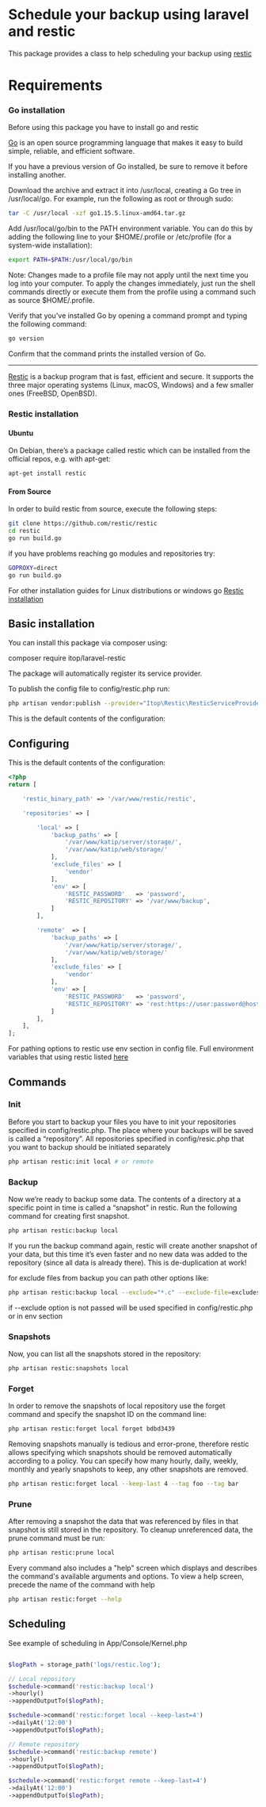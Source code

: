 # Schedule your backup using laravel and restic

This package provides a class to help scheduling your backup using [restic](https://github.com/restic/restic)

# Requirements

### Go installation
Before using this package you have to install go and restic

[Go](https://golang.org) is an open source programming language that makes it easy to build simple, reliable, and efficient software.

If you have a previous version of Go installed, be sure to remove it before installing another.

Download the archive and extract it into /usr/local, creating a Go tree in /usr/local/go.
For example, run the following as root or through sudo:

```bash
tar -C /usr/local -xzf go1.15.5.linux-amd64.tar.gz
```

Add /usr/local/go/bin to the PATH environment variable.
You can do this by adding the following line to your $HOME/.profile or /etc/profile (for a system-wide installation):

```bash
export PATH=$PATH:/usr/local/go/bin
```

Note: Changes made to a profile file may not apply until the next time you log into your computer. To apply the changes immediately, just run the shell commands directly or execute them from the profile using a command such as source $HOME/.profile.

Verify that you've installed Go by opening a command prompt and typing the following command:

```bash
go version
```
Confirm that the command prints the installed version of Go.

---

[Restic](https://restic.readthedocs.io) is a backup program that is fast, efficient and secure. It supports the three major operating systems (Linux, macOS, Windows) and a few smaller ones (FreeBSD, OpenBSD).

### Restic installation
#### Ubuntu
On Debian, there’s a package called restic which can be installed from the official repos, e.g. with apt-get:
```bash
apt-get install restic
```
#### From Source
In order to build restic from source, execute the following steps:

```bash
git clone https://github.com/restic/restic
cd restic
go run build.go
```
if you have problems reaching go modules and repositories try:

```bash
GOPROXY=direct
go run build.go
```
For other installation guides for Linux distributions or windows go [Restic installation](https://restic.readthedocs.io/en/latest/020_installation.html) 

## Basic installation

You can install this package via composer using:

composer require itop/laravel-restic

The package will automatically register its service provider.

To publish the config file to config/restic.php run:

```bash
php artisan vendor:publish --provider="Itop\Restic\ResticServiceProvider"
```

This is the default contents of the configuration:

## Configuring 

This is the default contents of the configuration:

```php
<?php
return [

    'restic_binary_path' => '/var/www/restic/restic', 

    'repositories' => [

        'local' => [
            'backup_paths' => [
                '/var/www/katip/server/storage/',
                '/var/www/katip/web/storage/'
            ],
            'exclude_files' => [
                'vendor'
            ],
            'env' => [
                'RESTIC_PASSWORD'   => 'password',
                'RESTIC_REPOSITORY' => '/var/www/backup',
            ]
        ],

        'remote'  => [
            'backup_paths' => [
                '/var/www/katip/server/storage/',
                '/var/www/katip/web/storage/'
            ],
            'exclude_files' => [
                'vendor'
            ],
            'env' => [
                'RESTIC_PASSWORD'   => 'password',
                'RESTIC_REPOSITORY' => 'rest:https://user:password@host:port/user/',
            ]
        ],
    ],
];
```
For pathing options to restic use env section in config file.
Full environment variables that using restic listed [here](https://restic.readthedocs.io/en/latest/040_backup.html#environment-variables)

## Commands

### Init

Before you start to backup your files you have to init your repositories specified in config/restic.php.
The place where your backups will be saved is called a “repository”. 
All repositories specified in config/resic.php that you want to backup should be initiated separately

```bash
php artisan restic:init local # or remote
```

### Backup
Now we’re ready to backup some data. 
The contents of a directory at a specific point in time is called a “snapshot” in restic.
Run the following command for creating first snapshot.

```bash
php artisan restic:backup local
```

If you run the backup command again, restic will create another snapshot of your data, but this time it’s even faster and no new data was added to the repository (since all data is already there). This is de-duplication at work!

for exclude files from backup you can path other options like:

```bash
php artisan restic:backup local --exclude="*.c" --exclude-file=excludes.txt
```
if --exclude option is not passed will be used specified in config/restic.php or in env section

### Snapshots

Now, you can list all the snapshots stored in the repository:

```bash
php artisan restic:snapshots local
```

### Forget

In order to remove the snapshots of local repository use the forget command and specify the snapshot ID on the command line:

```bash
php artisan restic:forget local forget bdbd3439
```

Removing snapshots manually is tedious and error-prone, therefore restic allows specifying which snapshots should be removed automatically according to a policy. You can specify how many hourly, daily, weekly, monthly and yearly snapshots to keep, any other snapshots are removed. 

```bash
php artisan restic:forget local --keep-last 4 --tag foo --tag bar 
```

### Prune

After removing a snapshot the data that was referenced by files in that snapshot is still stored in the repository. To cleanup unreferenced data, the prune command must be run:

```bash
php artisan restic:prune local
```

Every command also includes a "help" screen which displays and describes the command's available arguments and options. To view a help screen, precede the name of the command with help

```bash
php artisan restic:forget --help
```

## Scheduling

See example of scheduling in App/Console/Kernel.php

```php

$logPath = storage_path('logs/restic.log');

// Local repository
$schedule->command('restic:backup local')
->hourly()
->appendOutputTo($logPath);

$schedule->command('restic:forget local --keep-last=4')
->dailyAt('12:00')
->appendOutputTo($logPath);

// Remote repository
$schedule->command('restic:backup remote')
->hourly()
->appendOutputTo($logPath);

$schedule->command('restic:forget remote --keep-last=4')
->dailyAt('12:00')
->appendOutputTo($logPath);

```